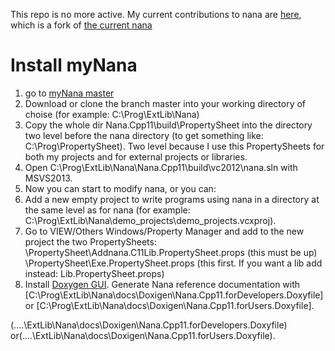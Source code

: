 This repo is no more active.
My current contributions to nana are [here](https://github.com/qPCR4vir/nana), which is a fork of [the current nana](https://github.com/cnjinhao/nana)

# Install myNana
1. go to [myNana master](https://nanapro.codeplex.com/SourceControl/network/forks/qPCR4vir/myNana)
2. Download or clone the branch master into your working directory of choise (for example: C:\Prog\ExtLib\Nana) 
3. Copy the whole dir Nana.Cpp11\build\PropertySheet into the directory two level before the nana directory 
(to get something like: C:\Prog\PropertySheet). Two level because I use this PropertySheets for both my projects and for external projects or libraries.
4. Open C:\Prog\ExtLib\Nana\Nana.Cpp11\build\vc2012\nana.sln with MSVS2013. 
5. Now you can start to modify nana, or you can: 
6. Add a new empty project to write programs using nana in a directory at the same level as for nana (for example: C:\Prog\ExtLib\Nana\demo_projects\demo_projects.vcxproj). 
6. Go to VIEW/Others Windows/Property Manager and add to the new project the two PropertySheets: 
	 \PropertySheet\Addnana.C11Lib.PropertySheet.props    (this must be up)
	 \PropertySheet\Exe.PropertySheet.props        (this first. If you want a lib add instead: Lib.PropertySheet.props)
6. Install [Doxygen GUI](https://sourceforge.net/projects/doxygen/files/). Generate Nana reference documentation with 
[C:\Prog\ExtLib\Nana\docs\Doxigen\Nana.Cpp11.forDevelopers.Doxyfile] or [C:\Prog\ExtLib\Nana\docs\Doxigen\Nana.Cpp11.forUsers.Doxyfile].

(..\..\ExtLib\Nana\docs\Doxigen\Nana.Cpp11.forDevelopers.Doxyfile) 
or(..\..\ExtLib\Nana\docs\Doxigen\Nana.Cpp11.forUsers.Doxyfile).

